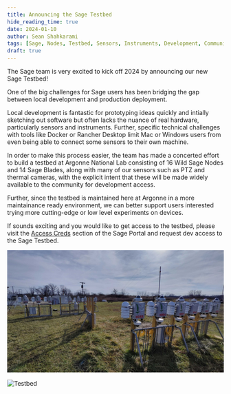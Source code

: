 ```yaml
---
title: Announcing the Sage Testbed
hide_reading_time: true
date: 2024-01-10
author: Sean Shahkarami
tags: [Sage, Nodes, Testbed, Sensors, Instruments, Development, Community]
draft: true
---
```


The Sage team is very excited to kick off 2024 by announcing our new Sage Testbed!

<!--truncate-->

One of the big challenges for Sage users has been bridging the gap between local development and production deployment.

Local development is fantastic for prototyping ideas quickly and intially sketching out software but often lacks the nuance of real hardware, particularly sensors and instruments. Further, specific technical challenges with tools like Docker or Rancher Desktop limit Mac or Windows users from even being able to connect some sensors to their own machine.

In order to make this process easier, the team has made a concerted effort to build a testbed at Argonne National Lab consisting of 16 Wild Sage Nodes and 14 Sage Blades, along with many of our sensors such as PTZ and thermal cameras, with the explicit intent that these will be made widely available to the community for development access.

Further, since the testbed is maintained here at Argonne in a more maintainance ready environment, we can better support users interested trying more cutting-edge or low level experiments on devices.

If sounds exciting and you would like to get access to the testbed, please visit the [Access Creds](https://portal.sagecontinuum.org/account/access) section of the Sage Portal and request dev access to the Sage Testbed.

![Testbed](./img/sage-testbed/wide.jpg)

![Testbed](./img/sage-testbed/sunset.jpg)
